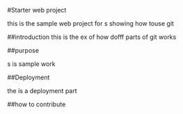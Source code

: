 #Starter web project

this is the sample web project for s
showing how touse git 


##introduction
this is the ex of how dofff parts
of git works


##purpose

s is sample work 

##Deployment

the is a deployment part


##how to contribute
